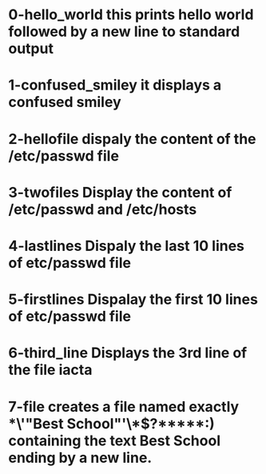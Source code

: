 # 0-hello_world this prints hello world followed by a new line to standard output

# 1-confused_smiley it displays a confused smiley

# 2-hellofile dispaly the content of the /etc/passwd file

# 3-twofiles Display the content of /etc/passwd and /etc/hosts

# 4-lastlines Dispaly the last 10 lines of etc/passwd file

# 5-firstlines Dispalay the first 10 lines of etc/passwd file

# 6-third_line Displays the 3rd line of the file iacta

# 7-file creates a file named exactly \*\\'"Best School"\'\\*$\?\*\*\*\*\*:) containing the text Best School ending by a new line.


